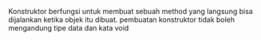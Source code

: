 Konstruktor berfungsi untuk membuat sebuah method yang langsung bisa dijalankan ketika objek itu dibuat. pembuatan konstruktor tidak boleh mengandung tipe data dan kata void

